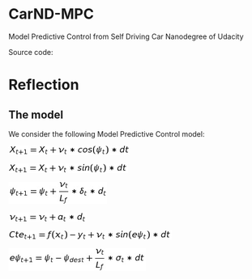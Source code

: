 # CarND-MPC
Model Predictive Control from Self Driving Car Nanodegree of Udacity

Source code: 

# Reflection
## The model 
We consider the following Model Predictive Control model: 

![equation](./images/equation0001.png)

![equation](./images/equation0002.png)

![equation](./images/equation0003.png)

![equation](./images/equation0004.png)

![equation](./images/equation0005.png)

![equation](./images/equation0006.png)







